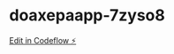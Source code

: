 # doaxepaapp-7zyso8

[Edit in Codeflow ⚡️](https://stackblitz.com/~/github.com/manoelart/doaxepaapp-7zyso8)
